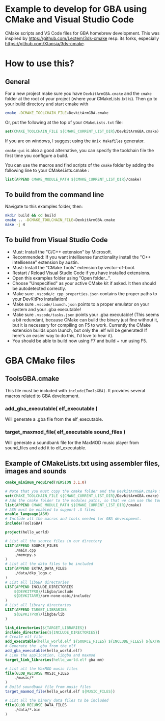 # Example to develop for GBA using CMake and Visual Studio Code

CMake scripts and VS Code files for GBA homebrew development. This was inspired by https://github.com/Lectem/3ds-cmake resp. its forks, especially https://github.com/Xtansia/3ds-cmake. 

# How to use this?

## General

For a new project make sure you have `DevkitArmGBA.cmake` and the `cmake` folder at the root of your project (where your CMakeLists.txt is). Then go to your build directory and start cmake with

```sh
cmake -DCMAKE_TOOLCHAIN_FILE=DevkitArmGBA.cmake
```

Or, put the following at the top of your `CMakeLists.txt` file:

```cmake
set(CMAKE_TOOLCHAIN_FILE ${CMAKE_CURRENT_LIST_DIR}/DevkitArmGBA.cmake)
```

If you are on windows, I suggest using the `Unix Makefiles` generator.

`cmake-gui` is also a good alternative, you can specify the toolchain file the first time you configure a build.

You can use the macros and find scripts of the `cmake` folder by adding the following line to your CMakeLists.cmake :

```cmake
list(APPEND CMAKE_MODULE_PATH ${CMAKE_CURRENT_LIST_DIR}/cmake)
```

## To build from the command line

Navigate to this examples folder, then:
```sh
mkdir build && cd build
cmake .. -DCMAKE_TOOLCHAIN_FILE=DevkitArmGBA.cmake
make -j 4
```

## To build from Visual Studio Code

* Must: Install the "C/C++ extension" by Microsoft.
* Recommended: If you want intellisense functionality install the "C++ intellisense" extension by austin.
* Must: Install the "CMake Tools" extension by vector-of-bool.
* Restart / Reload Visual Studio Code if you have installed extensions.
* Open this examples folder using "Open folder...".
* Choose "Unspecified" as your active CMake kit if asked. It then should be autodetected correctly.
* Make sure `.vscode/c_cpp_properties.json` contains the proper paths to your DevKitPro installation!
* Make sure `.vscode/launch.json` points to a proper emulator on your system and your .gba executable!
* Make sure `.vscode/tasks.json` points your .gba executable! (This seems a bit redundant, because CMake can build the binary just fine without it, but it is necessary for compiling on F5 to work. Currently the CMake extension builds upon launch, but only the .elf will be generated! If here's an easier way to do this, I'd love to hear it).
* You should be able to build now using F7 and build + run using F5.

# GBA CMake files

## ToolsGBA.cmake

This file must be included with `include(ToolsGBA)`. It provides several macros related to GBA development.

### add_gba_executable( elf_executable )

Will generate a .gba file from the elf_executable.

### target_maxmod_file( elf_executable sound_files )

Will generate a soundbank file for the MaxMOD music player from sound_files and add it to elf_executable.

## Example of CMakeLists.txt using assembler files, images and sounds

```cmake
cmake_minimum_required(VERSION 3.1.0)

# Note that you must copy the cmake folder and the DevkitArmGBA.cmake file in this directory
set(CMAKE_TOOLCHAIN_FILE ${CMAKE_CURRENT_LIST_DIR}/DevkitArmGBA.cmake)
# Add the cmake folder to the modules paths, so that we can use the tools
list(APPEND CMAKE_MODULE_PATH ${CMAKE_CURRENT_LIST_DIR}/cmake)
# ASM must be enabled to support .S files
enable_language(ASM)
# Include all the macros and tools needed for GBA development.
include(ToolsGBA)

project(hello_world)

# List all the source files in our directory
LIST(APPEND SOURCE_FILES
	./main.cpp
	./memcpy.s
)
# List all the data files to be included
LIST(APPEND EXTRA_DATA_FILES
	./data/dkp_logo.c
)
# List all libGBA directories
LIST(APPEND INCLUDE_DIRECTORIES
	${DEVKITPRO}/libgba/include
	${DEVKITARM}/arm-none-eabi/include/
)
# List all library directories
LIST(APPEND TARGET_LIBRARIES
	${DEVKITPRO}/libgba/lib
)

link_directories(${TARGET_LIBRARIES})
include_directories(${INCLUDE_DIRECTORIES})
# Create elf file
add_executable(hello_world.elf ${SOURCE_FILES} ${INCLUDE_FILES} ${EXTRA_DATA_FILES})
# Generate the .gba from the elf
add_gba_executable(hello_world.elf)
# Link the application, libgba and maxmod
target_link_libraries(hello_world.elf gba mm)

# List all the MaxMOD music files
file(GLOB_RECURSE MUSIC_FILES
	./music/*
)
# Build soundbank file from music files
target_maxmod_file(hello_world.elf ${MUSIC_FILES})

# List all the binary data files to be included
file(GLOB_RECURSE DATA_FILES
	./data/*.bin
)
``` 
